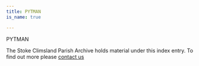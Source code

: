 ```yaml
---
title: PYTMAN
is_name: true

---
```


PYTMAN


The Stoke Climsland Parish Archive holds material under this index entry. To find out more please [contact us](/contact/)
